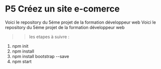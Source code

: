 # P5 Créez un site e-comerce

Voici le repository du 5éme projet de la formation développeur web
Voici le repository du 5éme projet de la formation développeur web
>> les etapes à suivre :

1. npm init
2. npm install
3. npm install bootstrap --save
4. npm start
